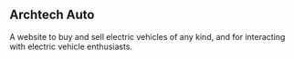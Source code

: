 ## Archtech Auto 

A website to buy and sell electric vehicles of any kind, and for interacting with electric vehicle enthusiasts. 